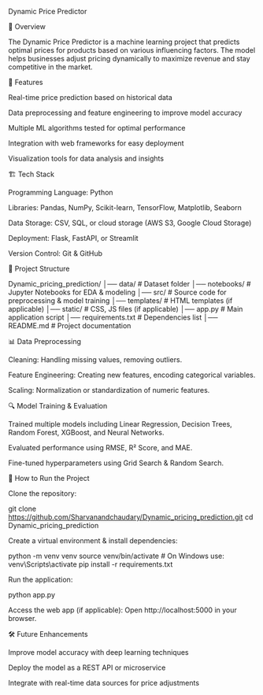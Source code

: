 Dynamic Price Predictor

📌 Overview

The Dynamic Price Predictor is a machine learning project that predicts optimal prices for products based on various influencing factors. The model helps businesses adjust pricing dynamically to maximize revenue and stay competitive in the market.

🚀 Features

Real-time price prediction based on historical data

Data preprocessing and feature engineering to improve model accuracy

Multiple ML algorithms tested for optimal performance

Integration with web frameworks for easy deployment

Visualization tools for data analysis and insights

🏗️ Tech Stack

Programming Language: Python

Libraries: Pandas, NumPy, Scikit-learn, TensorFlow, Matplotlib, Seaborn

Data Storage: CSV, SQL, or cloud storage (AWS S3, Google Cloud Storage)

Deployment: Flask, FastAPI, or Streamlit

Version Control: Git & GitHub

📂 Project Structure

Dynamic_pricing_prediction/
│── data/               # Dataset folder
│── notebooks/          # Jupyter Notebooks for EDA & modeling
│── src/                # Source code for preprocessing & model training
│── templates/          # HTML templates (if applicable)
│── static/             # CSS, JS files (if applicable)
│── app.py              # Main application script
│── requirements.txt    # Dependencies list
│── README.md           # Project documentation

📊 Data Preprocessing

Cleaning: Handling missing values, removing outliers.

Feature Engineering: Creating new features, encoding categorical variables.

Scaling: Normalization or standardization of numeric features.

🔍 Model Training & Evaluation

Trained multiple models including Linear Regression, Decision Trees, Random Forest, XGBoost, and Neural Networks.

Evaluated performance using RMSE, R² Score, and MAE.

Fine-tuned hyperparameters using Grid Search & Random Search.

🚀 How to Run the Project

Clone the repository:

git clone https://github.com/Sharvanandchaudary/Dynamic_pricing_prediction.git
cd Dynamic_pricing_prediction

Create a virtual environment & install dependencies:

python -m venv venv
source venv/bin/activate  # On Windows use: venv\Scripts\activate
pip install -r requirements.txt

Run the application:

python app.py

Access the web app (if applicable):
Open http://localhost:5000 in your browser.

🛠️ Future Enhancements

Improve model accuracy with deep learning techniques

Deploy the model as a REST API or microservice

Integrate with real-time data sources for price adjustments



